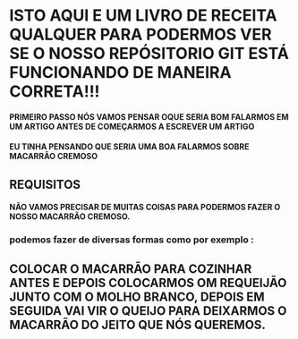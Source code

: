 # ISTO AQUI E UM LIVRO DE RECEITA QUALQUER PARA PODERMOS VER SE O NOSSO REPÓSITORIO GIT ESTÁ FUNCIONANDO DE MANEIRA CORRETA!!!

#### PRIMEIRO PASSO NÓS VAMOS PENSAR OQUE SERIA BOM FALARMOS EM UM ARTIGO ANTES DE COMEÇARMOS A ESCREVER UM ARTIGO

#### EU TINHA PENSANDO QUE SERIA UMA BOA FALARMOS SOBRE MACARRÃO CREMOSO

## REQUISITOS 

#### NÃO VAMOS PRECISAR DE MUITAS COISAS PARA PODERMOS FAZER O NOSSO MACARRÃO CREMOSO.

### podemos fazer de diversas formas como por exemplo :

## COLOCAR O MACARRÃO PARA COZINHAR ANTES E DEPOIS COLOCARMOS OM REQUEIJÃO JUNTO COM O MOLHO BRANCO, DEPOIS EM SEGUIDA VAI VIR O QUEIJO PARA DEIXARMOS O MACARRÃO DO JEITO QUE NÓS QUEREMOS.
